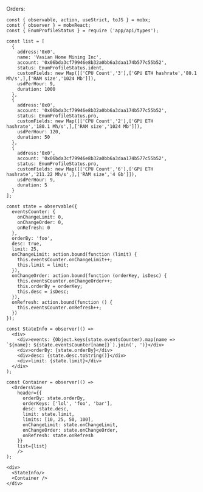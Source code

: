 Orders:

    const { observable, action, useStrict, toJS } = mobx;
    const { observer } = mobxReact;
    const { EnumProfileStatus } = require ('app/api/types');

    const list = [
      {
        address:'0x0',
        name: 'Vasian Home Mining Inc',
        account: '0x06bda3cf79946e8b32a0bb6a3daa174b577c55b52',
        status: EnumProfileStatus.ident,
        customFields: new Map([['CPU Count','3'],['GPU ETH hashrate','80.1 Mh/s',],['RAM size','1024 Mb']]),
        usdPerHour: 9,
        duration: 1000
      },
      {
        address:'0x0',
        account: '0x06bda3cf79946e8b32a0bb6a3daa174b577c55b52',
        status: EnumProfileStatus.pro,
        customFields: new Map([['CPU Count','2'],['GPU ETH hashrate','180.1 Mh/s',],['RAM size','1024 Mb']]),
        usdPerHour: 120,
        duration: 50
      },
      {
        address:'0x0',
        account: '0x06bda3cf79946e8b32a0bb6a3daa174b577c55b52',
        status: EnumProfileStatus.pro,
        customFields: new Map([['CPU Count','6'],['GPU ETH hashrate','211.22 Mh/s',],['RAM size','4 Gb']]),
        usdPerHour: 9,
        duration: 5
      }
    ];

    const state = observable({
      eventsCounter: {
        onChangeLimit: 0,
        onChangeOrder: 0,
        onRefresh: 0
      },
      orderBy: 'foo',
      desc: true,
      limit: 25,
      onChangeLimit: action.bound(function (limit) {
        this.eventsCounter.onChangeLimit++;
        this.limit = limit;
      }),
      onChangeOrder: action.bound(function (orderKey, isDesc) {
        this.eventsCounter.onChangeOrder++;
        this.orderBy = orderKey;
        this.desc = isDesc;
      }),
      onRefresh: action.bound(function () {
        this.eventsCounter.onRefresh++;
      })
    });

    const StateInfo = observer(() =>
      <div>
        <div>events: {Object.keys(state.eventsCounter).map(name => `${name}: ${state.eventsCounter[name]}`).join(', ')}</div>
        <div>orderBy: {state.orderBy}</div>
        <div>desc: {state.desc.toString()}</div>
        <div>limit: {state.limit}</div>
      </div>
    );

    const Container = observer(() =>
      <OrdersView
        header={{
          orderBy: state.orderBy,
          orderKeys: ['lol', 'foo', 'bar'],
          desc: state.desc,
          limit: state.limit,
          limits: [10, 25, 50, 100],
          onChangeLimit: state.onChangeLimit,
          onChangeOrder: state.onChangeOrder,
          onRefresh: state.onRefresh
        }}
        list={list}
        />
    );

    <div>
      <StateInfo/>
      <Container />
    </div>
